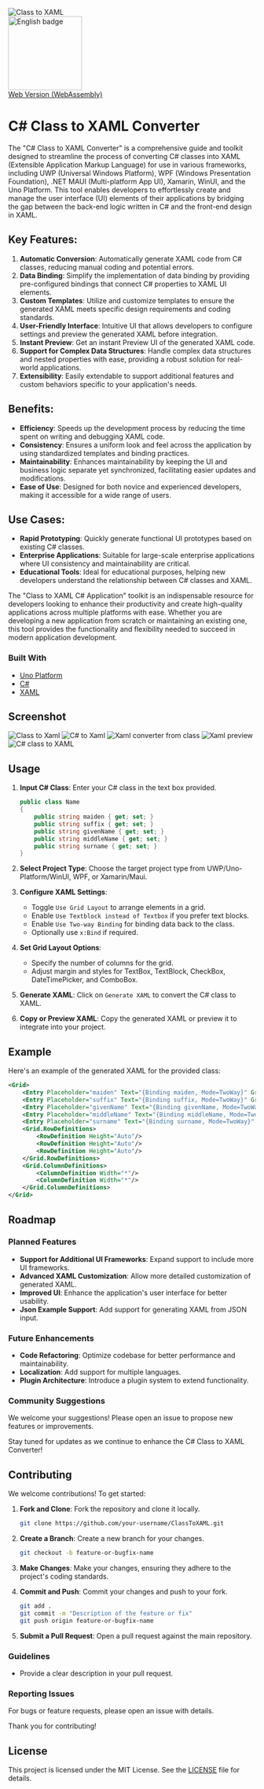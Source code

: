 
![Class to XAML](https://github.com/avikeid2007/ClassToXaml/blob/2ead3d760d059fdb09f6065aa55a1cc99b836123/ClassToXaml/Assets/logo.png)
 <br/>
 <a href='//www.microsoft.com/store/apps/9PM6HNH3LNG1?cid=storebadge&ocid=badge'><img src='https://raw.githubusercontent.com/avikeid2007/WinDev-Utility/master/ScreenShots/store.png' alt='English badge' width="150" /></a>
  <br/>
 <a href='http://classtoxa/'>Web Version (WebAssembly)</a>
# C# Class to XAML Converter

The "C# Class to XAML Converter" is a comprehensive guide and toolkit designed to streamline the process of converting C# classes into XAML (Extensible Application Markup Language) for use in various frameworks, including UWP (Universal Windows Platform), WPF (Windows Presentation Foundation), .NET MAUI (Multi-platform App UI), Xamarin, WinUI, and the Uno Platform. This tool enables developers to effortlessly create and manage the user interface (UI) elements of their applications by bridging the gap between the back-end logic written in C# and the front-end design in XAML.

## Key Features:
1. **Automatic Conversion**: Automatically generate XAML code from C# classes, reducing manual coding and potential errors.
2. **Data Binding**: Simplify the implementation of data binding by providing pre-configured bindings that connect C# properties to XAML UI elements.
3. **Custom Templates**: Utilize and customize templates to ensure the generated XAML meets specific design requirements and coding standards.
4. **User-Friendly Interface**: Intuitive UI that allows developers to configure settings and preview the generated XAML before integration.
5. **Instant Preview**:  Get an instant Preview UI of the generated XAML code.
6. **Support for Complex Data Structures**: Handle complex data structures and nested properties with ease, providing a robust solution for real-world applications.
7. **Extensibility**: Easily extendable to support additional features and custom behaviors specific to your application's needs.

## Benefits:
- **Efficiency**: Speeds up the development process by reducing the time spent on writing and debugging XAML code.
- **Consistency**: Ensures a uniform look and feel across the application by using standardized templates and binding practices.
- **Maintainability**: Enhances maintainability by keeping the UI and business logic separate yet synchronized, facilitating easier updates and modifications.
- **Ease of Use**: Designed for both novice and experienced developers, making it accessible for a wide range of users.

## Use Cases:
- **Rapid Prototyping**: Quickly generate functional UI prototypes based on existing C# classes.
- **Enterprise Applications**: Suitable for large-scale enterprise applications where UI consistency and maintainability are critical.
- **Educational Tools**: Ideal for educational purposes, helping new developers understand the relationship between C# classes and XAML.

The "Class to XAML C# Application" toolkit is an indispensable resource for developers looking to enhance their productivity and create high-quality applications across multiple platforms with ease. Whether you are developing a new application from scratch or maintaining an existing one, this tool provides the functionality and flexibility needed to succeed in modern application development.


### Built With
- [Uno Platform](https://platform.uno/)
- [C#](https://docs.microsoft.com/en-us/dotnet/csharp/)
- [XAML](https://docs.microsoft.com/en-us/dotnet/desktop-wpf/xaml/overview)

## Screenshot

![Class to Xaml](https://github.com/avikeid2007/ClassToXaml/blob/4a2d5ac30067ef5e3b6d6c2e3fb36c325598d486/Screenshot/Xaml-to-Class.png)
![C# to Xaml](https://github.com/avikeid2007/ClassToXaml/blob/4a2d5ac30067ef5e3b6d6c2e3fb36c325598d486/Screenshot/4-json-to-xaml.png)
![Xaml converter from class](https://github.com/avikeid2007/ClassToXaml/blob/4a2d5ac30067ef5e3b6d6c2e3fb36c325598d486/Screenshot/3-Xaml-convert-from-class.png)
![Xaml preview](https://github.com/avikeid2007/ClassToXaml/blob/4a2d5ac30067ef5e3b6d6c2e3fb36c325598d486/Screenshot/2-Csharp-to-xaml-convertor.png)
![C# class to XAML](https://github.com/avikeid2007/ClassToXaml/blob/4a2d5ac30067ef5e3b6d6c2e3fb36c325598d486/Screenshot/1-Class-to-Xaml.png)
## Usage

1. **Input C# Class**: Enter your C# class in the text box provided.
    ```csharp
    public class Name
    {
        public string maiden { get; set; }
        public string suffix { get; set; }
        public string givenName { get; set; }
        public string middleName { get; set; }
        public string surname { get; set; }
    }
    ```
2. **Select Project Type**: Choose the target project type from UWP/Uno-Platform/WinUI, WPF, or Xamarin/Maui.

3. **Configure XAML Settings**:
   - Toggle `Use Grid Layout` to arrange elements in a grid.
   - Enable `Use Textblock instead of Textbox` if you prefer text blocks.
   - Enable `Use Two-way Binding` for binding data back to the class.
   - Optionally use `x:Bind` if required.

4. **Set Grid Layout Options**:
   - Specify the number of columns for the grid.
   - Adjust margin and styles for TextBox, TextBlock, CheckBox, DateTimePicker, and ComboBox.

5. **Generate XAML**: Click on `Generate XAML` to convert the C# class to XAML.

6. **Copy or Preview XAML**: Copy the generated XAML or preview it to integrate into your project.

## Example

Here's an example of the generated XAML for the provided class:
```xml
<Grid>
    <Entry Placeholder="maiden" Text="{Binding maiden, Mode=TwoWay}" Grid.Column="0" Grid.Row="0" />
    <Entry Placeholder="suffix" Text="{Binding suffix, Mode=TwoWay}" Grid.Column="1" Grid.Row="0" />
    <Entry Placeholder="givenName" Text="{Binding givenName, Mode=TwoWay}" Grid.Column="0" Grid.Row="1" />
    <Entry Placeholder="middleName" Text="{Binding middleName, Mode=TwoWay}" Grid.Column="1" Grid.Row="1" />
    <Entry Placeholder="surname" Text="{Binding surname, Mode=TwoWay}" Grid.Column="0" Grid.Row="2" />
    <Grid.RowDefinitions>
        <RowDefinition Height="Auto"/>
        <RowDefinition Height="Auto"/>
        <RowDefinition Height="Auto"/>
    </Grid.RowDefinitions>
    <Grid.ColumnDefinitions>
        <ColumnDefinition Width="*"/>
        <ColumnDefinition Width="*"/>
    </Grid.ColumnDefinitions>
</Grid>
 ```
## Roadmap

### Planned Features

- **Support for Additional UI Frameworks**: Expand support to include more UI frameworks.
- **Advanced XAML Customization**: Allow more detailed customization of generated XAML.
- **Improved UI**: Enhance the application's user interface for better usability.
- **Json Example Support**: Add support for generating XAML from JSON input.

### Future Enhancements

- **Code Refactoring**: Optimize codebase for better performance and maintainability.
- **Localization**: Add support for multiple languages.
- **Plugin Architecture**: Introduce a plugin system to extend functionality.

### Community Suggestions

We welcome your suggestions! Please open an issue to propose new features or improvements.

Stay tuned for updates as we continue to enhance the C# Class to XAML Converter!

## Contributing

We welcome contributions! To get started:

1. **Fork and Clone**: Fork the repository and clone it locally.
    ```bash
    git clone https://github.com/your-username/ClassToXAML.git
    ```

2. **Create a Branch**: Create a new branch for your changes.
    ```bash
    git checkout -b feature-or-bugfix-name
    ```

3. **Make Changes**: Make your changes, ensuring they adhere to the project's coding standards.

4. **Commit and Push**: Commit your changes and push to your fork.
    ```bash
    git add .
    git commit -m "Description of the feature or fix"
    git push origin feature-or-bugfix-name
    ```

5. **Submit a Pull Request**: Open a pull request against the main repository.

### Guidelines

- Provide a clear description in your pull request.

### Reporting Issues

For bugs or feature requests, please open an issue with details.

Thank you for contributing!
## License

This project is licensed under the MIT License. See the [LICENSE](LICENSE) file for details.

